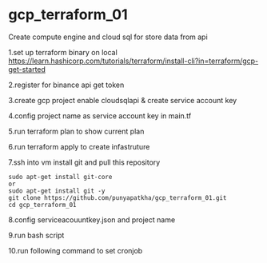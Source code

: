# gcp_terraform_01
Create compute engine and cloud sql for store data from api


1.set up terraform binary on local https://learn.hashicorp.com/tutorials/terraform/install-cli?in=terraform/gcp-get-started

2.register for binance api get token

3.create gcp project enable cloudsqlapi & create service account key

4.config project name as service account key in main.tf

5.run terraform plan to show current plan

6.run terraform apply to create infastruture 

7.ssh into vm install git and pull this repository


    sudo apt-get install git-core 
    or
    sudo apt-get install git -y
    git clone https://github.com/punyapatkha/gcp_terraform_01.git
    cd gcp_terraform_01

8.config serviceacouuntkey.json and project name

9.run bash script 

10.run following command to set cronjob
